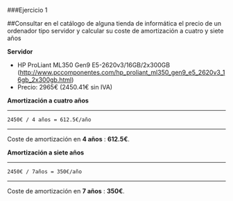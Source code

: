 ###Ejercicio 1

##Consultar en el catálogo de alguna tienda de informática el precio de un ordenador tipo servidor y calcular su coste de amortización a cuatro y siete años

 **Servidor**
* HP ProLiant ML350 Gen9 E5-2620v3/16GB/2x300GB  (http://www.pccomponentes.com/hp_proliant_ml350_gen9_e5_2620v3_16gb_2x300gb.html)
* Precio: 2965€ (2450.41€ sin IVA)
	

 **Amortización a cuatro años**

***
	2450€ / 4 años = 612.5€/año
***

Coste de amortización en **4 años** : **612.5€**.

	
	

**Amortización a siete años**

***
	2450€ / 7años = 350€/año
***

Coste de amortización en **7 años** : **350€**. 


